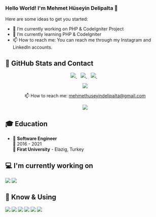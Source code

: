 ### Hello World! I'm Mehmet Hüseyin Delipalta 👋


Here are some ideas to get you started:

- 🔭 I’m currently working on PHP & CodeIgniter Project
- 🌱 I’m currently learning PHP & CodeIgniter
- 📫 How to reach me: You can reach me through my Instagram and LinkedIn accounts.

## 📌 GitHub Stats and Contact

<p align="center">
    <a href="https://www.linkedin.com/in/mehmethuseyindelipalta/">
    <img src="https://img.shields.io/badge/linkedin-%230077B5.svg?&style=for-the-badge&logo=linkedin&logoColor=white" />
  </a>&nbsp;&nbsp;
  <a href="https://www.instagram.com/mehmethuseyindelipalta">
    <img src="https://img.shields.io/badge/Instagram-E4405F?style=for-the-badge&logo=instagram&logoColor=white"/>        
  </a>&nbsp;&nbsp;
     <a href="https://www.instagram.com/codeveloperman">
    <img src="https://img.shields.io/badge/Instagram-E4405F?style=for-the-badge&logo=instagram&logoColor=black"/>        
  </a>&nbsp;&nbsp;
</p>


<p align="center">
    <img  src="https://github-readme-stats.vercel.app/api?username=mehmethuseyindelipalta&show_icons=true&count_private=true&hide=contribs,issue" />
</p>

<p align="center">
  📫 How to reach me: <a href='mailto:mehmethuseyindelipalta@gmail.com'>mehmethuseyindelipalta@gmail.com</a>
</p>
<p align="center">
    <a href="https://github.com/mehmethuseyindelipalta/github-profile-views-counter">
        <img src="https://komarev.com/ghpvc/?username=mehmethuseyindelipalta">
    </a>
</p>

## 🎓 Education

- 📖 **Software Engineer**\
📆 2016 - 2021\
📍 **Firat University** - Elazig, Turkey

## 💻 I'm currently working on

<code><img src="https://img.shields.io/badge/PHP-777BB4?style=for-the-badge&logo=php&logoColor=white"></code>
<code><img src="https://cloud.githubusercontent.com/assets/3203951/11592768/5f46bec4-9a55-11e5-925f-1179b1268b7d.png"></code>

## 🧠 Know & Using

<code><img src="https://img.shields.io/badge/Python-3776AB?style=for-the-badge&logo=python&logoColor=white"></code>
<code><img src="https://img.shields.io/badge/Java-ED8B00?style=for-the-badge&logo=java&logoColor=white"></code>
<code><img src="https://img.shields.io/badge/Ruby_on_Rails-CC0000?style=for-the-badge&logo=ruby-on-rails&logoColor=white"></code>
<code><img src="https://img.shields.io/badge/Spring-6DB33F?style=for-the-badge&logo=spring&logoColor=white"></code>
<code><img src="https://img.shields.io/badge/MySQL-00000F?style=for-the-badge&logo=mysql&logoColor=white"></code>
<code><img src="https://img.shields.io/badge/Unity-100000?style=for-the-badge&logo=unity&logoColor=white"></code>
